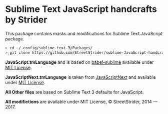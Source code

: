 # Sublime Text JavaScript handcrafts by Strider

This package contains masks and modifications for Sublime Text JavaScript package.

```sh
> cd ~/.config/sublime-text-3/Packages/
> git clone https://github.com/StreetStrider/sublime-JavaScript-handcrafts.git JavaScript
```

**JavaScript.tmLanguage** and is based on [babel-sublime](https://github.com/babel/babel-sublime) available under [MIT License](https://github.com/babel/babel-sublime/blob/master/LICENSE).

**JavaScriptNext.tmLanguage** is taken from [JavaScriptNext](https://github.com/Benvie/JavaScriptNext.tmLanguage) and available under [MIT License](https://github.com/Benvie/JavaScriptNext.tmLanguage/blob/master/LICENSE).

**All Other files** are based on Sublime Text 3 defaults for JavaScript.

**All modifictions** are available under MIT License, © StreetStrider, 2014 — 2017.
